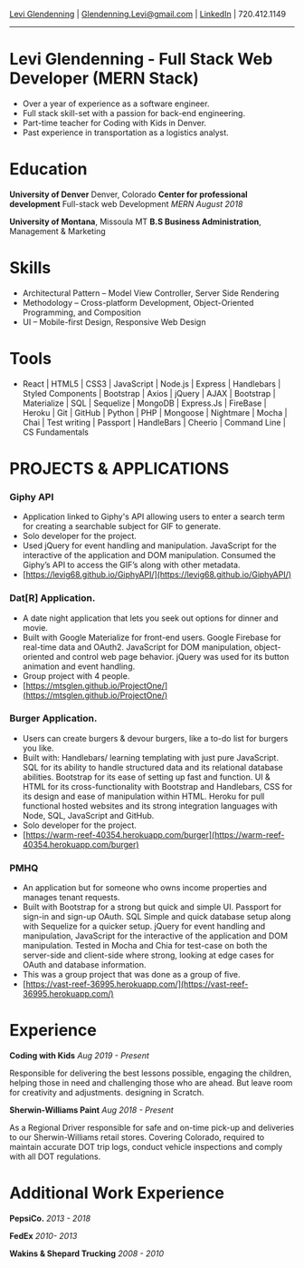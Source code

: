 [Levi Glendenning](https://levig68.github.io/LeviGlendenning/) | [Glendenning.Levi@gmail.com](glendenning.levi@gmail.com) | [LinkedIn](www.linkedin.com/in/levi-glendennin) | 720.412.1149
***

# Levi Glendenning - Full Stack Web Developer (MERN Stack)

*  Over a year of experience as a software engineer.
* Full stack skill-set with a passion for back-end engineering.
* Part-time teacher for Coding with Kids in Denver.
* Past experience in transportation as a logistics analyst.

# Education

**__University of Denver__** Denver, Colorado 
__Center for professional development__
Full-stack web Development *MERN*
*August 2018*


**__University of Montana__**, Missoula MT
__B.S Business Administration__, Management & Marketing

# Skills

* Architectural Pattern – Model View Controller, Server Side Rendering
* Methodology –  Cross-platform Development, Object-Oriented Programming, and  Composition
* UI – Mobile-first Design, Responsive Web Design

# Tools

* React | HTML5 | CSS3 | JavaScript | Node.js | Express | Handlebars | Styled Components | Bootstrap | Axios | jQuery | AJAX | Bootstrap | Materialize | SQL | Sequelize | MongoDB | Express.Js | FireBase | Heroku | Git | GitHub | Python | PHP | Mongoose | Nightmare | Mocha | Chai | Test writing | Passport | HandleBars | Cheerio | Command Line | CS Fundamentals
					
# PROJECTS & APPLICATIONS
					
### Giphy API		
* Application linked to Giphy's API allowing users to enter a search term for creating a searchable subject for GIF to generate.		
* Solo developer for the project.
* Used jQuery for event handling and manipulation. JavaScript for the interactive of the application and DOM manipulation. Consumed the Giphy’s API to access the GIF’s along with other metadata.
*  [https://levig68.github.io/GiphyAPI/](https://levig68.github.io/GiphyAPI/) 
 										
### Dat[R] Application.		
* A date night application that lets you seek out options for dinner and movie.
* Built with Google Materialize for front-end users. Google Firebase for real-time data and OAuth2. JavaScript for DOM manipulation, object-oriented and control web page behavior. jQuery was used for its button animation and event handling.	
* Group project with 4 people.		
* [https://mtsglen.github.io/ProjectOne/](https://mtsglen.github.io/ProjectOne/)
 								
### Burger Application.		
* Users can create burgers & devour burgers, like a to-do list for burgers you like.	
* Built with: Handlebars/ learning templating with just pure JavaScript. SQL for its ability to handle structured data and its relational database abilities. Bootstrap for its ease of setting up fast and function. UI & HTML for its cross-functionality with Bootstrap and Handlebars, CSS for its design and ease of manipulation within HTML. Heroku for pull functional hosted websites and its strong integration languages with Node, SQL, JavaScript and GitHub.		
* Solo developer for the project.
* [https://warm-reef-40354.herokuapp.com/burger](https://warm-reef-40354.herokuapp.com/burger)
  
### PMHQ
* An application but for someone who owns income properties and manages tenant requests.		
* Built with Bootstrap for a strong but quick and simple UI. Passport for sign-in and sign-up OAuth. SQL Simple and quick database setup along with Sequelize for a quicker setup. jQuery for event handling and manipulation, JavaScript for the interactive of the application and DOM manipulation. Tested in Mocha and Chia for test-case on both the server-side and client-side where strong, looking at edge cases for OAuth and database information.			
* This was a group project that was done as a group of five.			
 * [https://vast-reef-36995.herokuapp.com/](https://vast-reef-36995.herokuapp.com/)  

#  Experience

 __Coding with Kids__ _Aug 2019 - Present_

Responsible for delivering the best lessons possible, engaging the children, helping those in need and challenging those who are ahead. But leave room for creativity and adjustments. designing in Scratch.

__Sherwin-Williams Paint__ _Aug 2018 - Present_

As a Regional Driver responsible for safe and on-time pick-up and deliveries to our Sherwin-Williams retail stores. Covering Colorado, required to maintain accurate DOT trip logs, conduct vehicle inspections and comply with all DOT regulations. 

# Additional Work Experience

__PepsiCo.__ _2013 - 2018_


__FedEx__ _2010- 2013_


__Wakins & Shepard Trucking__ _2008 - 2010_

